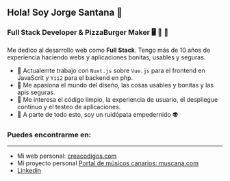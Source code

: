 ## Hola! Soy Jorge Santana 👋
### Full Stack Developer & PizzaBurger Maker 🖥️ 🍕 🍔

Me dedico al desarrollo web como **Full Stack**. Tengo más de 10 años de experiencia haciendo webs y aplicaciones bonitas, usables y seguras.


- 🔭  Actualemte trabajo con `Nuxt.js` sobre `Vue.js` para el frontend en JavaScrit y `Yii2` para el backend en php.
- 🌱  Me apasiona el mundo del diseño, las cosas usables y bonitas y las apis seguras.
- 🔬 Me interesa el código limpio, la experiencia de usuario, el despliegue contínuo y el testeo de aplicaciones.
- 🎸 A parte de todo esto, soy un ruidópata empedernido 👽

### Puedes encontrarme en:
---------------
- Mi web personal: [creacodigos.com](http://creacodigos.com)
- Mi proyecto personal [Portal de músicos canarios: muscana.com](https://muscana.com)
- [Linkedin](https://www.linkedin.com/in/jorgesantanarodriguez/)
